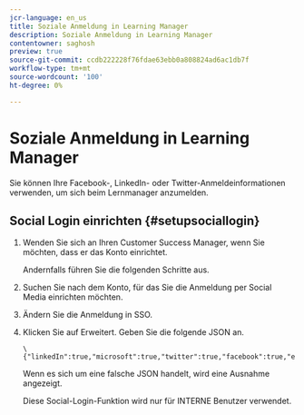 ```yaml
---
jcr-language: en_us
title: Soziale Anmeldung in Learning Manager
description: Soziale Anmeldung in Learning Manager
contentowner: saghosh
preview: true
source-git-commit: ccdb222228f76fdae63ebb0a808824ad6ac1db7f
workflow-type: tm+mt
source-wordcount: '100'
ht-degree: 0%

---
```




# Soziale Anmeldung in Learning Manager

Sie können Ihre Facebook-, LinkedIn- oder Twitter-Anmeldeinformationen verwenden, um sich beim Lernmanager anzumelden.

## Social Login einrichten {#setupsociallogin}

1. Wenden Sie sich an Ihren Customer Success Manager, wenn Sie möchten, dass er das Konto einrichtet.

   Andernfalls führen Sie die folgenden Schritte aus.

1. Suchen Sie nach dem Konto, für das Sie die Anmeldung per Social Media einrichten möchten.
1. Ändern Sie die Anmeldung in SSO.
1. Klicken Sie auf Erweitert. Geben Sie die folgende JSON an.

   ```
   \{"linkedIn":true,"microsoft":true,"twitter":true,"facebook":true,"editingAllowed":true
   ```

   Wenn es sich um eine falsche JSON handelt, wird eine Ausnahme angezeigt.

   Diese Social-Login-Funktion wird nur für INTERNE Benutzer verwendet.

